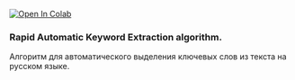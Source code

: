 [![Open In Colab](https://colab.research.google.com/assets/colab-badge.svg)](https://colab.research.google.com/github/shitkov/rake/blob/master/rake_run_colab.ipynb)

### Rapid Automatic Keyword Extraction algorithm.</br>
Алгоритм для автоматического выделения ключевых слов из текста на русском языке.</br>

